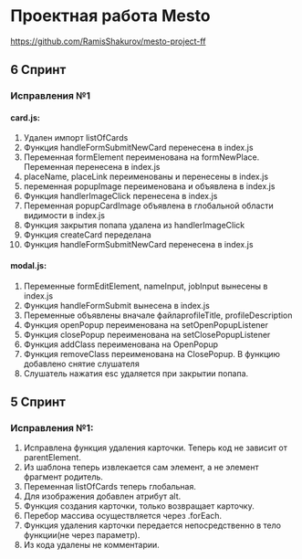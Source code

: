 # Проектная работа Mesto
https://github.com/RamisShakurov/mesto-project-ff

## 6 Спринт
### Исправления №1
#### card.js:
1. Удален импорт listOfCards
2. Функция handleFormSubmitNewCard перенесена в index.js
3. Переменная formElement переименована на formNewPlace. Переменная перенесена в index.js
4. placeName, placeLink переименованы и перенесены в index.js
5. переменная popupImage переименована и объявлена в index.js
6. Функция handlerImageClick перенесена в index.js
7. Переменная popupCardImage объявлена в глобальной области видимости в index.js
8. Функция закрытия попапа удалена из handlerImageClick
9. Функция createCard переделана 
10. Функция handleFormSubmitNewCard перенесена в index.js


#### modal.js:
1. Переменные formEditElement, nameInput, jobInput вынесены в index.js
2. Функция handleFormSubmit вынесена в index.js
3. Переменные объявлены вначале файлаprofileTitle, profileDescription
4. Функция openPopup переименована на setOpenPopupListener
5. Функция closePopup переименована на setClosePopupListener
6. Функция addClass переименована на OpenPopup
7. Функция removeClass переименована на ClosePopup. В функцию добавлено снятие слушателя
8. Слушатель нажатия esc удаляется при закрытии попапа. 


## 5 Спринт
### Исправления №1:
1. Исправлена функция удаления карточки. Теперь код не зависит от parentElement.
2. Из шаблона теперь извлекается сам элемент, а не элемент фрагмент родитель.
3. Переменная listOfCards теперь глобальная.
4. Для изображения добавлен атрибут alt.
5. Функция создания карточки, только возвращает карточку.
6. Перебор массива осуществляется через .forEach.
7. Функция удаления карточки передается непосредственно в тело функции(не через параметр).
8. Из кода удалены не комментарии.